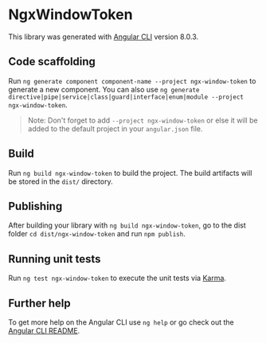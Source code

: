 # NgxWindowToken

This library was generated with [Angular CLI](https://github.com/angular/angular-cli) version 8.0.3.

## Code scaffolding

Run `ng generate component component-name --project ngx-window-token` to generate a new component. You can also use `ng generate directive|pipe|service|class|guard|interface|enum|module --project ngx-window-token`.
> Note: Don't forget to add `--project ngx-window-token` or else it will be added to the default project in your `angular.json` file. 

## Build

Run `ng build ngx-window-token` to build the project. The build artifacts will be stored in the `dist/` directory.

## Publishing

After building your library with `ng build ngx-window-token`, go to the dist folder `cd dist/ngx-window-token` and run `npm publish`.

## Running unit tests

Run `ng test ngx-window-token` to execute the unit tests via [Karma](https://karma-runner.github.io).

## Further help

To get more help on the Angular CLI use `ng help` or go check out the [Angular CLI README](https://github.com/angular/angular-cli/blob/master/README.md).
